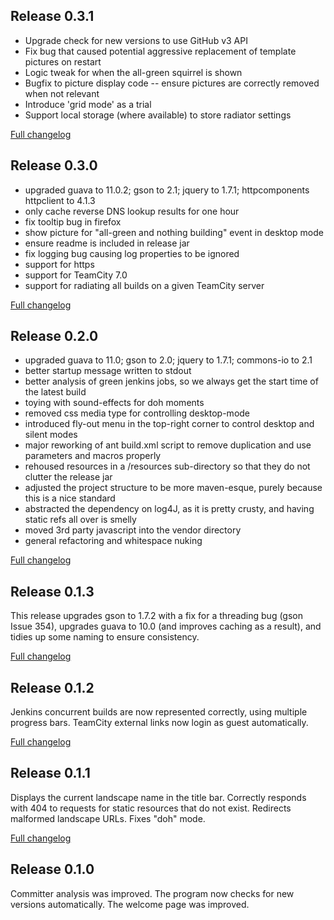 ## Release 0.3.1
  * Upgrade check for new versions to use GitHub v3 API
  * Fix bug that caused potential aggressive replacement of template pictures on restart
  * Logic tweak for when the all-green squirrel is shown
  * Bugfix to picture display code -- ensure pictures are correctly removed when not relevant
  * Introduce 'grid mode' as a trial
  * Support local storage (where available) to store radiator settings

[Full changelog](https://github.com/netmelody/ci-eye/compare/0.3.0...0.3.1)

## Release 0.3.0
  * upgraded guava to 11.0.2; gson to 2.1; jquery to 1.7.1; httpcomponents httpclient to 4.1.3
  * only cache reverse DNS lookup results for one hour
  * fix tooltip bug in firefox
  * show picture for "all-green and nothing building" event in desktop mode
  * ensure readme is included in release jar
  * fix logging bug causing log properties to be ignored
  * support for https
  * support for TeamCity 7.0
  * support for radiating all builds on a given TeamCity server
  
[Full changelog](https://github.com/netmelody/ci-eye/compare/0.2.0...0.3.0)

## Release 0.2.0
  * upgraded guava to 11.0; gson to 2.0; jquery to 1.7.1; commons-io to 2.1
  * better startup message written to stdout
  * better analysis of green jenkins jobs, so we always get the start time of the latest build
  * toying with sound-effects for doh moments
  * removed css media type for controlling desktop-mode
  * introduced fly-out menu in the top-right corner to control desktop and silent modes
  * major reworking of ant build.xml script to remove duplication and use parameters and macros properly
  * rehoused resources in a /resources sub-directory so that they do not clutter the release jar
  * adjusted the project structure to be more maven-esque, purely because this is a nice standard
  * abstracted the dependency on log4J, as it is pretty crusty, and having static refs all over is smelly
  * moved 3rd party javascript into the vendor directory
  * general refactoring and whitespace nuking

[Full changelog](https://github.com/netmelody/ci-eye/compare/0.1.3...0.2.0)

## Release 0.1.3
This release upgrades gson to 1.7.2 with a fix for a threading bug (gson Issue 354), upgrades guava to 10.0 (and improves caching as a result), and tidies up some naming to ensure consistency.

[Full changelog](https://github.com/netmelody/ci-eye/compare/0.1.2...0.1.3)

## Release 0.1.2
Jenkins concurrent builds are now represented correctly, using multiple progress bars. TeamCity external links now login as guest automatically.

[Full changelog](https://github.com/netmelody/ci-eye/compare/0.1.1...0.1.2)

## Release 0.1.1
Displays the current landscape name in the title bar. Correctly responds with 404 to requests for static resources that do not exist. Redirects malformed landscape URLs. Fixes "doh" mode.

[Full changelog](https://github.com/netmelody/ci-eye/compare/0.1.0...0.1.1)

## Release 0.1.0
Committer analysis was improved. The program now checks for new versions automatically. The welcome page was improved.
